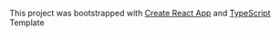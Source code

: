 This project was bootstrapped with [Create React App](https://github.com/facebook/create-react-app) and [TypeScript](https://www.typescriptlang.org/) Template

